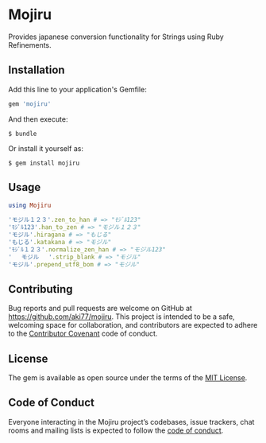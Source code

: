 # Mojiru

Provides japanese conversion functionality for Strings using Ruby Refinements.

## Installation

Add this line to your application's Gemfile:

```ruby
gem 'mojiru'
```

And then execute:

    $ bundle

Or install it yourself as:

    $ gem install mojiru

## Usage

```ruby
using Mojiru

'モジル１２３'.zen_to_han # => "ﾓｼﾞﾙ123"
'ﾓｼﾞﾙ123'.han_to_zen # => "モジル１２３"
'モジル'.hiragana # => "もじる"
'もじる'.katakana # => "モジル"
'ﾓｼﾞﾙ１２３'.normalize_zen_han # => "モジル123"
' 　モジル 　'.strip_blank # => "モジル"
'モジル'.prepend_utf8_bom # => "モジル"
```

## Contributing

Bug reports and pull requests are welcome on GitHub at https://github.com/aki77/mojiru. This project is intended to be a safe, welcoming space for collaboration, and contributors are expected to adhere to the [Contributor Covenant](http://contributor-covenant.org) code of conduct.

## License

The gem is available as open source under the terms of the [MIT License](https://opensource.org/licenses/MIT).

## Code of Conduct

Everyone interacting in the Mojiru project’s codebases, issue trackers, chat rooms and mailing lists is expected to follow the [code of conduct](https://github.com/[USERNAME]/mojiru/blob/master/CODE_OF_CONDUCT.md).
